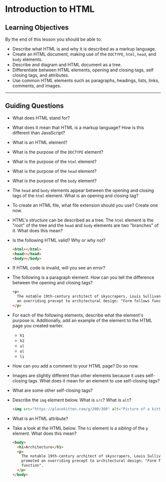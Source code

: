 # Introduction to HTML

## Learning Objectives

By the end of this lesson you should be able to:

- Describe what HTML is and why it is described as a markup language.
- Create an HTML document, making use of the `DOCTYPE`, `html`, `head`, and `body` elements.
- Describe and diagram and HTML document as a tree.
- Differentiate between HTML elements, opening and closing tags, self closing tags, and attributes.
- Use common HTML elements such as paragraphs, headings, lists, links, comments, and images.

---

## Guiding Questions

- What does HTML stand for?

- What does it mean that HTML is a markup language? How is this different than JavaScript?

- What is an HTML element?

- What is the purpose of the `DOCTYPE` element?

- What is the purpose of the `html` element?

- What is the purpose of the `head` element?

- What is the purpose of the `body` element?

- The `head` and `body` elements appear between the opening and closing tags of the `html` element. What is an opening and closing tag?

- To create an HTML file, what file extension should you use? Create one now.

- HTML's structure can be described as a tree. The `html` element is the "root" of the tree and the `head` and `body` elements are two "branches" of it. What does this mean?

- Is the following HTML valid? Why or why not?

  ```html
  <html></html>
  <head></head>
  <body></body>
  ```

- If HTML code is invalid, will you see an error?

- The following is a paragraph element. How can you tell the difference between the opening and closing tags?

  ```html
  <p>
    The notable 19th-century architect of skyscrapers, Louis Sullivan, promoted
    an overriding precept to architectural design: "Form follows function".
  </p>
  ```

- For each of the following elements, describe what the element's purpose is. Additionally, add an example of the element to the HTML page you created earlier.

  - `h1`
  - `h2`
  - `ul`
  - `ol`
  - `li`

- How can you add a comment to your HTML page? Do so now.

- Images are slightly different than other elements because it uses self-closing tags. What does it mean for an element to use self-closing tags?

- What are some other self-closing tags?

- Describe the `img` element below. What is `src`? What is `alt`?

  ```html
  <img src="https://placekitten.com/g/200/300" alt="Picture of a kitten." />
  ```

- What is an HTML attribute?

- Take a look at the HTML below. The `h1` element is a _sibling_ of the `p` element. What does this mean?

  ```html
  <body>
    <h1>Architecture</h1>
    <p>
      The notable 19th-century architect of skyscrapers, Louis Sullivan,
      promoted an overriding precept to architectural design: "Form follows
      function".
    </p>
  </body>
  ```
